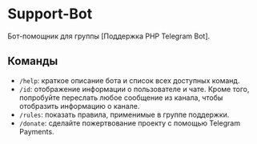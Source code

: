 # Support-Bot

Бот-помощник для группы [Поддержка PHP Telegram Bot].

## Команды

- `/help`: краткое описание бота и список всех доступных команд.
- `/id`: отображение информации о пользователе и чате. Кроме того, попробуйте переслать любое сообщение из канала, чтобы отобразить информацию о канале.
- `/rules`: показать правила, применимые в группе поддержки.
- `/donate`: сделайте пожертвование проекту с помощью Telegram Payments.

[PHP Telegram Bot Support]: https://t.me/PHP_Telegram_Bot_Support "@PHP_Telegram_Bot_Support"
